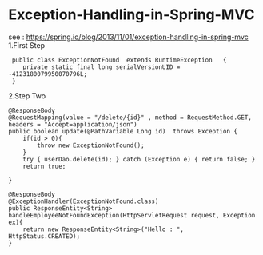 # Exception-Handling-in-Spring-MVC
see : https://spring.io/blog/2013/11/01/exception-handling-in-spring-mvc
1.First Step

	 public class ExceptionNotFound  extends RuntimeException   {
	    private static final long serialVersionUID = -4123180079950070796L;
	 }
2.Step Two

	@ResponseBody
	@RequestMapping(value = "/delete/{id}" , method = RequestMethod.GET, headers = "Accept=application/json")
	public boolean update(@PathVariable Long id)  throws Exception {
		if(id > 0){
			throw new ExceptionNotFound();
		}
		try { userDao.delete(id); } catch (Exception e) { return false; }
		return true;
		
	}
	
	@ResponseBody
	@ExceptionHandler(ExceptionNotFound.class)
	public ResponseEntity<String> handleEmployeeNotFoundException(HttpServletRequest request, Exception ex){
	    return new ResponseEntity<String>("Hello : ",  HttpStatus.CREATED);
	}	
	


